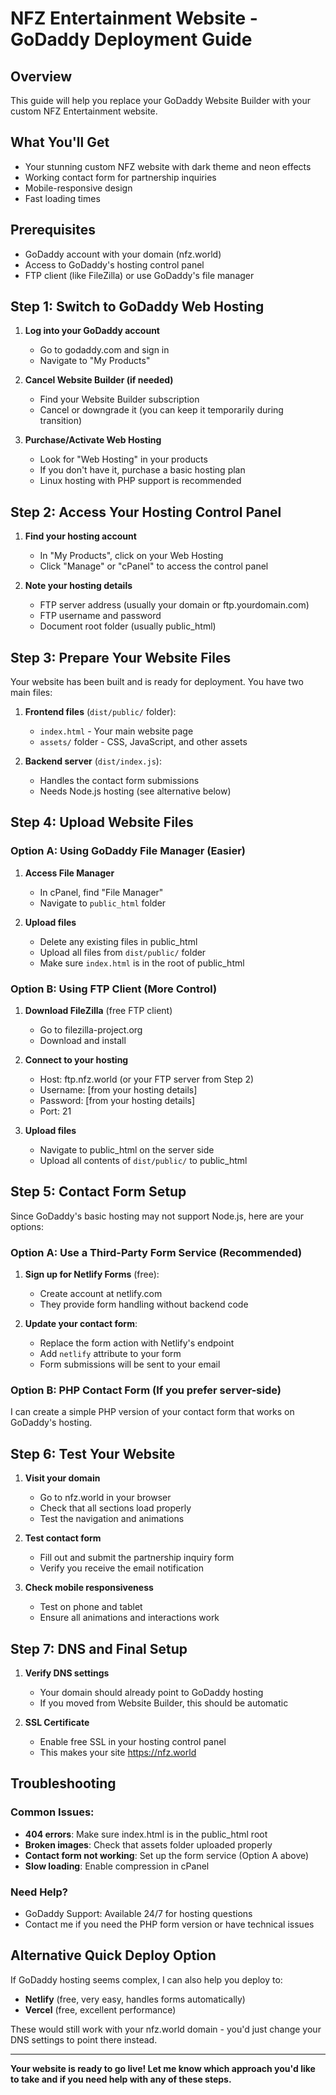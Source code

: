 # NFZ Entertainment Website - GoDaddy Deployment Guide

## Overview
This guide will help you replace your GoDaddy Website Builder with your custom NFZ Entertainment website.

## What You'll Get
- Your stunning custom NFZ website with dark theme and neon effects
- Working contact form for partnership inquiries
- Mobile-responsive design
- Fast loading times

## Prerequisites
- GoDaddy account with your domain (nfz.world)
- Access to GoDaddy's hosting control panel
- FTP client (like FileZilla) or use GoDaddy's file manager

## Step 1: Switch to GoDaddy Web Hosting

1. **Log into your GoDaddy account**
   - Go to godaddy.com and sign in
   - Navigate to "My Products"

2. **Cancel Website Builder (if needed)**
   - Find your Website Builder subscription
   - Cancel or downgrade it (you can keep it temporarily during transition)

3. **Purchase/Activate Web Hosting**
   - Look for "Web Hosting" in your products
   - If you don't have it, purchase a basic hosting plan
   - Linux hosting with PHP support is recommended

## Step 2: Access Your Hosting Control Panel

1. **Find your hosting account**
   - In "My Products", click on your Web Hosting
   - Click "Manage" or "cPanel" to access the control panel

2. **Note your hosting details**
   - FTP server address (usually your domain or ftp.yourdomain.com)
   - FTP username and password
   - Document root folder (usually public_html)

## Step 3: Prepare Your Website Files

Your website has been built and is ready for deployment. You have two main files:

1. **Frontend files** (`dist/public/` folder):
   - `index.html` - Your main website page
   - `assets/` folder - CSS, JavaScript, and other assets

2. **Backend server** (`dist/index.js`):
   - Handles the contact form submissions
   - Needs Node.js hosting (see alternative below)

## Step 4: Upload Website Files

### Option A: Using GoDaddy File Manager (Easier)

1. **Access File Manager**
   - In cPanel, find "File Manager"
   - Navigate to `public_html` folder

2. **Upload files**
   - Delete any existing files in public_html
   - Upload all files from `dist/public/` folder
   - Make sure `index.html` is in the root of public_html

### Option B: Using FTP Client (More Control)

1. **Download FileZilla** (free FTP client)
   - Go to filezilla-project.org
   - Download and install

2. **Connect to your hosting**
   - Host: ftp.nfz.world (or your FTP server from Step 2)
   - Username: [from your hosting details]
   - Password: [from your hosting details]
   - Port: 21

3. **Upload files**
   - Navigate to public_html on the server side
   - Upload all contents of `dist/public/` to public_html

## Step 5: Contact Form Setup

Since GoDaddy's basic hosting may not support Node.js, here are your options:

### Option A: Use a Third-Party Form Service (Recommended)
1. **Sign up for Netlify Forms** (free):
   - Create account at netlify.com
   - They provide form handling without backend code

2. **Update your contact form**:
   - Replace the form action with Netlify's endpoint
   - Add `netlify` attribute to your form
   - Form submissions will be sent to your email

### Option B: PHP Contact Form (If you prefer server-side)
I can create a simple PHP version of your contact form that works on GoDaddy's hosting.

## Step 6: Test Your Website

1. **Visit your domain**
   - Go to nfz.world in your browser
   - Check that all sections load properly
   - Test the navigation and animations

2. **Test contact form**
   - Fill out and submit the partnership inquiry form
   - Verify you receive the email notification

3. **Check mobile responsiveness**
   - Test on phone and tablet
   - Ensure all animations and interactions work

## Step 7: DNS and Final Setup

1. **Verify DNS settings**
   - Your domain should already point to GoDaddy hosting
   - If you moved from Website Builder, this should be automatic

2. **SSL Certificate**
   - Enable free SSL in your hosting control panel
   - This makes your site https://nfz.world

## Troubleshooting

### Common Issues:
- **404 errors**: Make sure index.html is in the public_html root
- **Broken images**: Check that assets folder uploaded properly
- **Contact form not working**: Set up the form service (Option A above)
- **Slow loading**: Enable compression in cPanel

### Need Help?
- GoDaddy Support: Available 24/7 for hosting questions
- Contact me if you need the PHP form version or have technical issues

## Alternative Quick Deploy Option

If GoDaddy hosting seems complex, I can also help you deploy to:
- **Netlify** (free, very easy, handles forms automatically)
- **Vercel** (free, excellent performance)

These would still work with your nfz.world domain - you'd just change your DNS settings to point there instead.

---

**Your website is ready to go live! Let me know which approach you'd like to take and if you need help with any of these steps.**